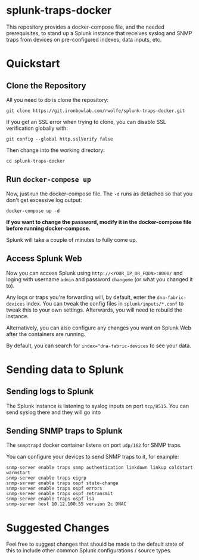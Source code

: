 # splunk-traps-docker
This repository provides a docker-compose file, and the needed prerequisites, to stand up a Splunk instance that receives syslog and SNMP traps from devices on pre-configured indexes, data inputs, etc.

# Quickstart
## Clone the Repository

All you need to do is clone the repository:

```
git clone https://git.ironbowlab.com/rwolfe/splunk-traps-docker.git
```

If you get an SSL error when trying to clone, you can disable SSL verification globally with:

```
git config --global http.sslVerify false
```

Then change into the working directory:

```
cd splunk-traps-docker
```
## Run `docker-compose up`
Now, just run the docker-compose file. The `-d` runs as detached so that you don't get excessive log output:

```
docker-compose up -d
```

**If you want to change the password, modify it in the docker-compose file before running docker-compose.**

Splunk will take a couple of minutes to fully come up.

## Access Splunk Web
Now you can access Splunk using `http://<YOUR_IP_OR_FQDN>:8000/` and loging with username `admin` and password `changeme` (or what you changed it to). 

Any logs or traps you're forwarding will, by default, enter the `dna-fabric-devices` index. You can tweak the config files in `splunk/inputs/*.conf` to tweak this to your own settings. Afterwards, you will need to rebuild the instance. 

Alternatively, you can also configure any changes you want on Splunk Web after the containers are running.

By default, you can search for `index="dna-fabric-devices` to see your data.
# Sending data to Splunk
## Sending logs to Splunk

The Splunk instance is listening to syslog inputs on port `tcp/8515`. You can send syslog there and they will go into

## Sending SNMP traps to Splunk
The `snmptrapd` docker container listens on port `udp/162` for SNMP traps. 

You can configure your devices to send SNMP traps to it, for example:

```
snmp-server enable traps snmp authentication linkdown linkup coldstart warmstart
snmp-server enable traps eigrp
snmp-server enable traps ospf state-change
snmp-server enable traps ospf errors
snmp-server enable traps ospf retransmit
snmp-server enable traps ospf lsa
snmp-server host 10.12.100.55 version 2c DNAC
```
# Suggested Changes
Feel free to suggest changes that should be made to the default state of this to include other common Splunk configurations / source types.
